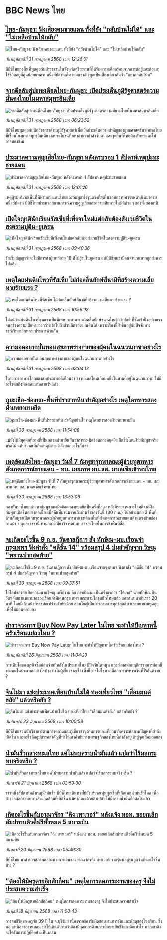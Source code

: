 # BBC News ไทย## [ไทย-กัมพูชา: ฟังเสียงคนชายแดน ทั้งที่ยัง "กลับบ้านไม่ได้" และ "ไม่เหลือบ้านให้กลับ"](https://www.bbc.com/thai/articles/cj9w01xrxy1o?at_medium=RSS&at_campaign=rss?at_campaign=githubrss)![ไทย-กัมพูชา: ฟังเสียงคนชายแดน ทั้งที่ยัง "กลับบ้านไม่ได้" และ "ไม่เหลือบ้านให้กลับ"](https://ichef.bbci.co.uk/ace/ws/240/cpsprodpb/60b7/live/83c48940-6e06-11f0-8dbd-f3d32ebd3327.jpg)_วันพฤหัสบดีที่ 31 กรกฎาคม 2568 เวลา 12:26:31_บีบีซีไทยลงพื้นที่พูดคุยกับประชาชนในจังหวัดศรีสะเกษที่ได้รับความเดือดร้อนจากการต่อสู้และต้องมาใช้ชีวิตอยู่ที่ศูนย์อพยพครบหนึ่งสัปดาห์เต็ม  พวกเขาต่างพูดเป็นเสียงเดียวกันว่า "อยากกลับบ้าน"## [จากดีลลับสู่ปะทะเดือดไทย-กัมพูชา: เปิดประเด็นภูมิรัฐศาสตร์ความมั่นคงไทยในมหาสมุทรอินเดีย](https://www.bbc.com/thai/articles/ce3ndjd74ljo?at_medium=RSS&at_campaign=rss?at_campaign=githubrss)![จากดีลลับสู่ปะทะเดือดไทย-กัมพูชา: เปิดประเด็นภูมิรัฐศาสตร์ความมั่นคงไทยในมหาสมุทรอินเดีย](https://ichef.bbci.co.uk/ace/ws/240/cpsprodpb/ccc2/live/42dbf620-6c3a-11f0-af20-030418be2ca5.jpg)_วันพฤหัสบดีที่ 31 กรกฎาคม 2568 เวลา 06:23:52_บีบีซีไทยพูดคุยกับนักวิชาการด้านภูมิรัฐศาสตร์เพื่อเปิดประเด็นความสำคัญของยุทธศาสตร์ทางทะเลไทยที่เชื่อมโยงมหาสมุทรอินเดีย ผลประโยชน์ที่มหาอำนาจกำลังจับตา และจุดยืนที่ไทยต้องรักษาและไม่อาจมองข้าม## [ประมวลความสูญเสียไทย-กัมพูชา หลังครบรอบ 1 สัปดาห์เหตุปะทะชายแดน](https://www.bbc.com/thai/articles/cwy58xwdygpo?at_medium=RSS&at_campaign=rss?at_campaign=githubrss)![ประมวลความสูญเสียไทย-กัมพูชา หลังครบรอบ 1 สัปดาห์เหตุปะทะชายแดน](https://ichef.bbci.co.uk/ace/ws/240/cpsprodpb/134c/live/1dbd0e70-6e00-11f0-89ea-4d6f9851f623.jpg)_วันพฤหัสบดีที่ 31 กรกฎาคม 2568 เวลา 12:01:26_เหตุสู้รบบริเวณพื้นที่พิพาทชายแดนไทยและกัมพูชาซึ่งรุนแรงที่สุดในรอบกว่าทศวรรษดำเนินมาครบหนึ่งสัปดาห์ บีบีซีไทยประมวลสถานการณ์ความสูญเสียและความเสียหายในมิติต่าง ๆ ของทั้งสองชาติ## [เปิดใจญาตินักเรียนรัสเซียที่เพิ่งจบใหม่แต่กลับต้องสังเวยชีวิตในสงครามปูติน-ยูเครน](https://www.bbc.com/thai/articles/cvgv9xjn9gwo?at_medium=RSS&at_campaign=rss?at_campaign=githubrss)![เปิดใจญาตินักเรียนรัสเซียที่เพิ่งจบใหม่แต่กลับต้องสังเวยชีวิตในสงครามปูติน-ยูเครน](https://ichef.bbci.co.uk/ace/ws/240/cpsprodpb/fafb/live/c3829370-67ed-11f0-a665-63ea82eef55b.jpg)_วันพฤหัสบดีที่ 31 กรกฎาคม 2568 เวลา 09:40:36_รัสเซียสัญญาว่าจะไม่มีการส่งผู้เยาว์อายุ 18 ปีไปสู้รบในยูเครน แต่บีบีซีพบว่ามีคนจำนวนมากถูกสังหารไปแล้ว## [เหตุใดแผ่นดินไหวที่รัสเซีย ไม่ก่อคลื่นยักษ์สึนามิที่สร้างความเสียหายร้ายแรง ?](https://www.bbc.com/thai/articles/cly72e93545o?at_medium=RSS&at_campaign=rss?at_campaign=githubrss)![เหตุใดแผ่นดินไหวที่รัสเซีย ไม่ก่อคลื่นยักษ์สึนามิที่สร้างความเสียหายร้ายแรง ?](https://ichef.bbci.co.uk/ace/ws/240/cpsprodpb/903e/live/6517c330-6d76-11f0-8dbd-f3d32ebd3327.jpg)_วันพฤหัสบดีที่ 31 กรกฎาคม 2568 เวลา 10:56:08_ไม่แน่ว่าแผ่นดินไหวที่รุนแรงเป็นพิเศษ จะสามารถก่อคลื่นยักษ์ขนาดใหญ่กว่าปกติ ที่ซัดเข้าฝั่งอย่างแรงจนสร้างความเสียหายวงกว้างเข้าไปถึงส่วนลึกของแผ่นดินได้ เพราะเรื่องนี้ยังขึ้นอยู่กับปัจจัยทางธรณีวิทยาอีกหลายประการด้วยกัน## [ความอดอยากบั่นทอนสุขภาพร่างกายของผู้คนในฉนวนกาซาอย่างไร](https://www.bbc.com/thai/articles/c5y0x4pejypo?at_medium=RSS&at_campaign=rss?at_campaign=githubrss)![ความอดอยากบั่นทอนสุขภาพร่างกายของผู้คนในฉนวนกาซาอย่างไร](https://ichef.bbci.co.uk/ace/ws/240/cpsprodpb/0299/live/bc0c0390-6bd7-11f0-acb3-89fdfd797fe1.jpg)_วันพฤหัสบดีที่ 31 กรกฎาคม 2568 เวลา 08:04:12_โครงการอาหารโลกของสหประชาชาติเตือนว่า ชาวปาเลสไตน์เกือบหนึ่งในสามที่อยู่ในฉนวนกาซา ไม่มีอะไรตกถึงท้องเลยมาหลายวันแล้ว## [ภูมะเขือ-ช่องบก-พื้นที่ปราสาทหิน สำคัญอย่างไร เหตุใดทหารสองฝ่ายพยายามยึด](https://www.bbc.com/thai/articles/c3r4xzq39qzo?at_medium=RSS&at_campaign=rss?at_campaign=githubrss)![ภูมะเขือ-ช่องบก-พื้นที่ปราสาทหิน สำคัญอย่างไร เหตุใดทหารสองฝ่ายพยายามยึด](https://ichef.bbci.co.uk/ace/ws/240/cpsprodpb/2bfd/live/cf1975b0-6d32-11f0-8dbd-f3d32ebd3327.jpg)_วันพุธที่ 30 กรกฎาคม 2568 เวลา 11:54:08_แม้ยังไม่มีบุคคลที่สามที่เป็นกลางเข้ามายืนยันว่าการละเมิดข้อตกลงหยุดยิงเกิดขึ้นโดยฝ่ายกัมพูชาจริงหรือไม่ แต่บริเวณที่เกิดเหตุปะทะกำลังบอกอะไรกับเรา## [เหตุขัดแย้งไทย-กัมพูชา วันที่ 7 กัมพูชารุกพาคณะผู้ช่วยทูตทหารสังเกตการณ์ชายแดน - ทบ. เผยภาพ ผบ.สส. มาเลเซียเข้าพบไทย ](https://www.bbc.com/thai/articles/clyj20zp244o?at_medium=RSS&at_campaign=rss?at_campaign=githubrss)![เหตุขัดแย้งไทย-กัมพูชา วันที่ 7 กัมพูชารุกพาคณะผู้ช่วยทูตทหารสังเกตการณ์ชายแดน - ทบ. เผยภาพ ผบ.สส. มาเลเซียเข้าพบไทย ](https://ichef.bbci.co.uk/ace/ws/240/cpsprodpb/51a5/live/49502370-6d2d-11f0-af20-030418be2ca5.jpg)_วันพุธที่ 30 กรกฎาคม 2568 เวลา 13:53:06_กองทัพบกไทยกล่าวหากัมพูชาละเมิดข้อตกลงหยุดยิงเป็นครั้งที่สอง หลังมีรายงานการโจมตีจากฝั่งกัมพูชาเกิดขึ้นอย่างต่อเนื่องเมื่อคืนที่ผ่านมาจนถึงช่วงเช้าของวันนี้ (30 ก.ค.) ในอย่างน้อย 3 พื้นที่ ด้านกัมพูชาเปิดเกมรุกพาคณะผู้ช่วยทูตทหารนานาชาติลงพื้นที่สังเกตการณ์ชายแดนด้านตรงข้ามช่องอานม้า จ.อุบลราชธานี ท่ามกลางเสียงวิจารณ์บทบาทของไทยในการชิงพื้นที่สื่อ## [จะเกิดอะไรขึ้น 9 ก.ย. วันศาลฎีกาฯ สั่ง ทักษิณ-ผบ.เรือนจำกรุงเทพฯ ฟังคำสั่ง "คดีชั้น 14" พร้อมสรุป 4 ปมสำคัญจาก วิษณุ "พยานปากสุดท้าย"](https://www.bbc.com/thai/articles/c62w5el3q1lo?at_medium=RSS&at_campaign=rss?at_campaign=githubrss)![จะเกิดอะไรขึ้น 9 ก.ย. วันศาลฎีกาฯ สั่ง ทักษิณ-ผบ.เรือนจำกรุงเทพฯ ฟังคำสั่ง "คดีชั้น 14" พร้อมสรุป 4 ปมสำคัญจาก วิษณุ "พยานปากสุดท้าย"](https://ichef.bbci.co.uk/ace/ws/240/cpsprodpb/967c/live/0b039930-6d28-11f0-8bda-310deb9e6bbf.jpg)_วันพุธที่ 30 กรกฎาคม 2568 เวลา 09:37:51_ไฮไลท์ของคำเบิกความนายวิษณุ เครืองาม คือ การเปิดเผยเป็นครั้งแรกว่า “ได้เจอ” นายทักษิณ ชินวัตร ที่สถานพยาบาลของเรือนจำพิเศษกรุงเทพฯ ขณะสวมใส่ชุดนักโทษแล้ว และสนทนากันราว 20 นาที โดยมีเจ้าหน้าที่ราชทัณฑ์ร่วมรับฟังด้วย ส่วนใหญ่เป็นการถามสารทุกข์สุกดิบ และพยายามพูดคุยเพื่อให้ผ่อนคลายลง## [สำรวจวงการ Buy Now Pay Later ในไทย จะทำให้ปัญหาหนี้ครัวเรือนแย่ลงไหม ?](https://www.bbc.com/thai/articles/c80pymvnk31o?at_medium=RSS&at_campaign=rss?at_campaign=githubrss)![สำรวจวงการ Buy Now Pay Later ในไทย จะทำให้ปัญหาหนี้ครัวเรือนแย่ลงไหม ?](https://ichef.bbci.co.uk/ace/ws/240/cpsprodpb/2b99/live/35fb4060-525d-11f0-8485-7bd50fa63665.jpg)_วันพฤหัสบดีที่ 26 มิถุนายน 2568 เวลา 11:04:29_การเติบโตของธุรกิจซื้อก่อนจ่ายทีหลังในประเทศไทย มีปัจจัยใดหนุน และส่งผลต่อพฤติกรรมการก่อหนี้ของคนในประเทศอย่างไรบ้าง ทำไมผู้เชี่ยวชาญชี้ว่า สิ่งนี้อาจไม่ใช่ทางเลือกการบริหารเงินที่ไร้อันตราย ?## [จีนไม่มา แข่งประเทศเพื่อนบ้านไม่ได้ ท่องเที่ยวไทย "เสื่อมมนต์ขลัง" แล้วหรือยัง ?](https://www.bbc.com/thai/articles/c1wpqp4jy3xo?at_medium=RSS&at_campaign=rss?at_campaign=githubrss)![จีนไม่มา แข่งประเทศเพื่อนบ้านไม่ได้ ท่องเที่ยวไทย "เสื่อมมนต์ขลัง" แล้วหรือยัง ?](https://ichef.bbci.co.uk/ace/ws/240/cpsprodpb/ae1f/live/06639d20-4f8d-11f0-86d5-3b52b53af158.jpg)_วันจันทร์ที่ 23 มิถุนายน 2568 เวลา 10:00:58_บีบีซีไทยชวนนักวิชาการด้านการตลาดและผู้เชี่ยวชาญด้านการท่องเที่ยวมาวิเคราะห์สภาพปัญหาที่กำลังเกิดขึ้น และอะไรคืออุปสรรคสำคัญที่ทำให้เสาค้ำยันทางเศรษฐกิจของไทยนี้กำลังอยู่เข้าสู่จุดเสื่อมถอยลง## [น้ำมันรั่วกลางทะเลไทย แค่ไม่พบคราบน้ำมันแล้ว แปลว่าไร้ผลกระทบจริงหรือ ?](https://www.bbc.com/thai/articles/cgq782v15k8o?at_medium=RSS&at_campaign=rss?at_campaign=githubrss)![น้ำมันรั่วกลางทะเลไทย แค่ไม่พบคราบน้ำมันแล้ว แปลว่าไร้ผลกระทบจริงหรือ ?](https://ichef.bbci.co.uk/ace/ws/240/cpsprodpb/574d/live/f090a920-4c12-11f0-86d5-3b52b53af158.jpg)_วันเสาร์ที่ 21 มิถุนายน 2568 เวลา 02:53:30_ราวหนึ่งสัปดาห์หลังเหตุน้ำมันรั่ว บีบีซีไทยเดินทางไปยังบริเวณทุ่นผูกเรือที่เกิดเหตุน้ำมันรั่วไหล เพื่อสำรวจผลกระทบทางสิ่งแวดล้อมที่เกิดขึ้น แม้หากมองด้วยตาเปล่า ไม่มีคราบน้ำมันอีกต่อไปแล้ว## [เกิดอะไรขึ้นกับอาณาจักร "คิง เพาเวอร์" หลังแจ้ง ทอท. ขอยกเลิกสัมปทานดิวตี้ฟรีทั้งหมด 5 สนามบิน](https://www.bbc.com/thai/articles/crk6d8l5py5o?at_medium=RSS&at_campaign=rss?at_campaign=githubrss)![เกิดอะไรขึ้นกับอาณาจักร "คิง เพาเวอร์" หลังแจ้ง ทอท. ขอยกเลิกสัมปทานดิวตี้ฟรีทั้งหมด 5 สนามบิน](https://ichef.bbci.co.uk/ace/ws/240/cpsprodpb/f74c/live/5e5dbcc0-4d96-11f0-9aef-bb27ccc1a3f8.jpg)_วันศุกร์ที่ 20 มิถุนายน 2568 เวลา 05:49:30_บีบีซีไทย พาสำรวจสภาพคล่องทางการเงินของอาณาจักรคิง เพาเวอร์ จากรุ่นพ่อสู่รุ่นลูกว่าเกิดอะไรขึ้นบ้าง ?## ["ต้องให้มีครูตายอีกสักกี่คน" เหตุใดการลดภาระงานของครู จึงไม่ประสบความสำเร็จ](https://www.bbc.com/thai/articles/c07dnn5lemyo?at_medium=RSS&at_campaign=rss?at_campaign=githubrss)!["ต้องให้มีครูตายอีกสักกี่คน" เหตุใดการลดภาระงานของครู จึงไม่ประสบความสำเร็จ](https://ichef.bbci.co.uk/ace/ws/240/cpsprodpb/ce69/live/2f0f99c0-4c33-11f0-86d5-3b52b53af158.jpg)_วันพุธที่ 18 มิถุนายน 2568 เวลา 11:00:43_การจบชีวิตของครูวัย 39 ปี ใน จ.บุรีรัมย์ เนื่องจากต้องรับผิดชอบงานการเงินและพัสดุของโรงเรียน ซึ่งนอกเหนือจากงานสอน ทำให้เกิดคำถามว่าต้องมีบุคลากรด้านการศึกษาเสียชีวิตลงอีกเท่าไร พวกเขาถึงจะได้รับการปฏิบัติอย่างเป็นธรรม